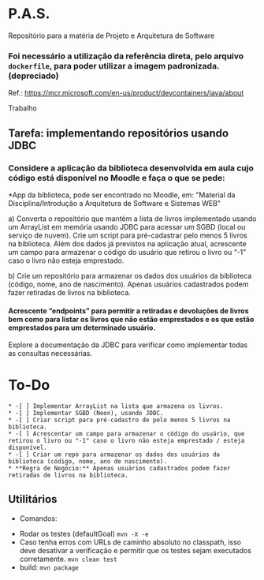 # P.A.S.
Repositório para a matéria de Projeto e Arquitetura de Software


### Foi necessário a utilização da referência direta, pelo arquivo `dockerfile`, para poder utilizar a imagem padronizada. (depreciado)

Ref.: https://mcr.microsoft.com/en-us/product/devcontainers/java/about

Trabalho

## Tarefa: implementando repositórios usando JDBC

### Considere a aplicação da biblioteca desenvolvida em aula cujo código está disponível no Moodle e faça o que se pede:
*App da biblioteca, pode ser encontrado no Moodle, em: "Material da Disciplina/Introdução a Arquitetura de Software e Sistemas WEB"

a) Converta o repositório que mantém a lista de livros implementado usando um ArrayList em memória usando JDBC para acessar um SGBD (local ou serviço de nuvem). Crie um script para pré-cadastrar pelo menos 5 livros na biblioteca. Além dos dados já previstos na aplicação atual, acrescente um campo para armazenar o código do usuário que retirou o livro ou “-1” caso o livro não esteja emprestado.

b) Crie um repositório para armazenar os dados dos usuários da biblioteca (código, nome, ano de nascimento). Apenas usuários cadastrados podem fazer retiradas de livros na biblioteca.

#### Acrescente “endpoints” para permitir a retiradas e devoluções de livros bem como para listar os livros que não estão emprestados e os que estão emprestados para um determinado usuário.

Explore a documentação da JDBC para verificar como implementar todas as consultas necessárias.

# To-Do

    * -[ ] Implementar ArrayList na lista que armazena os livros.
    * -[ ] Implementar SGBD (Neon), usando JDBC.
    * -[ ] Criar script para pré-cadastro de pelo menos 5 livros na biblioteca.
    * -[ ] Acrescentar um campo para armazenar o código do usuário, que retirou o livro ou "-1" caso o livro não esteja emprestado / esteja disponível.
    * -[ ] Criar um repo para armazenar os dados dos usuários da biblioteca (código, nome, ano de nascimento).
    * **Regra de Negócio:** Apenas usuários cadastrados podem fazer retiradas de livros na biblioteca.

## Utilitários

* Comandos:
- Rodar os testes (defaultGoal) `mvn -X -e`
- Caso tenha erros com URLs de caminho absoluto no classpath, isso deve desativar a verificação e permitir que os testes sejam executados corretamente. `mvn clean test`
- build: `mvn package`